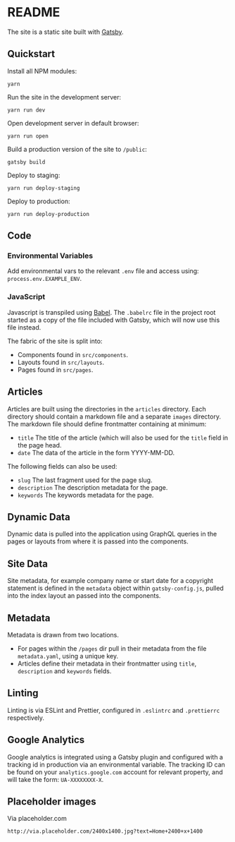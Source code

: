 # README

The site is a static site built with [Gatsby](https://www.gatsbyjs.org/). 

## Quickstart

Install all NPM modules:

```
yarn
```

Run the site in the development server: 
```
yarn run dev
```

Open development server in default browser:
```
yarn run open
```

Build a production version of the site to `/public`:
```
gatsby build
```

Deploy to staging:
```
yarn run deploy-staging
```

Deploy to production:
```
yarn run deploy-production
```

## Code

### Environmental Variables

Add environmental vars to the relevant `.env` file and access using: `process.env.EXAMPLE_ENV`.

### JavaScript

Javascript is transpiled using [Babel](https://babeljs.io/). The `.babelrc` file in the project root started as a copy of the file included with Gatsby, which will now use this file instead.

The fabric of the site is split into:

  - Components found in `src/components`.
  - Layouts found in `src/layouts`.
  - Pages found in `src/pages`.

## Articles

Articles are built using the directories in the `articles` directory. Each directory should contain a markdown file and a separate `images` directory. The markdown file should define frontmatter containing at minimum:

- `title` The title of the article (which will also be used for the `title` field in the page head.
- `date` The data of the article in the form YYYY-MM-DD.

The following fields can also be used:

- `slug` The last fragment used for the page slug.
- `description` The description metadata for the page.
- `keywords` The keywords metadata for the page.

## Dynamic Data

Dynamic data is pulled into the application using GraphQL queries in the pages or layouts from where it is passed into the components.

## Site Data

Site metadata, for example company name or start date for a copyright statement is defined in the `metadata` object within `gatsby-config.js`,  pulled into the index layout an passed into the components.

## Metadata

Metadata is drawn from two locations.

- For pages within the  `/pages` dir pull in their metadata from the file `metadata.yaml`, using a unique key.
- Articles define their metadata in their frontmatter using `title`, `description` and `keywords` fields. 



## Linting

Linting is via ESLint and Prettier, configured in `.eslintrc` and `.prettierrc` respectively.

## Google Analytics 

Google analytics is integrated using a Gatsby plugin and configured with a tracking id in production via an environmental variable. The tracking ID can be found on your `analytics.google.com` account for relevant property, and will take the form: `UA-XXXXXXXX-X`.


## Placeholder images

Via placeholder.com

```
http://via.placeholder.com/2400x1400.jpg?text=Home+2400+x+1400
```